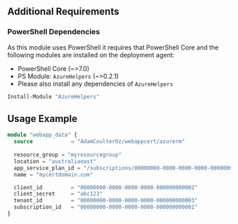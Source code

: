 ## Additional Requirements

### PowerShell Dependencies

As this module uses PowerShell it requires that PowerShell Core and the following modules are installed on the deployment agent:

- PowerShell Core (~>7.0)
- PS Module: `AzureHelpers` (~>0.2.1)
- Please also install any dependencies of `AzureHelpers`

```powershell
Install-Module "AzureHelpers"
```

## Usage Example

```terraform
module "webapp_data" {
  source            = "AdamCoulterOz/webappcert/azurerm"
  
  resource_group = "myresourcegroup"
  location = "australiaeast"
  app_service_plan_id = "/subscriptions/00000000-0000-0000-0000-000000000001/resourceGroups/myresourcegroup2/providers/Microsoft.Web/serverfarms/myappserviceplan"
  name = "mycertdomain.com"

  client_id         = "00000000-0000-0000-0000-000000000002"
  client_secret     = "abc123"
  tenant_id         = "00000000-0000-0000-0000-000000000003"
  subscription_id   = "00000000-0000-0000-0000-000000000001"
}
```
